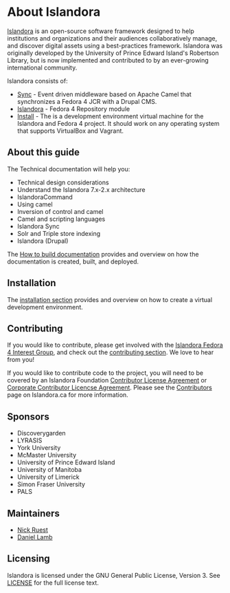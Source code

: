 # About Islandora

[Islandora](http://islandora.ca) is an open-source software framework designed to help institutions and organizations and their audiences collaboratively manage, and discover digital assets using a best-practices framework.  Islandora was originally developed by the University of Prince Edward Island's Robertson Library, but is now implemented and contributed to by an ever-growing international community.

Islandora consists of:

  * [Sync](camel/sync/README.md) - Event driven middleware based on Apache Camel that synchronizes a Fedora 4 JCR with a Drupal CMS.
  * [Islandora](drupal/islandora/README.md) - Fedora 4 Repository module
  * [Install](install/README.md) - The is a development environment virtual machine for the Islandora and Fedora 4 project. It should work on any operating system that supports VirtualBox and Vagrant.

## About this guide

The Technical documentation will help you:

  * Technical design considerations
  * Understand the Islandora 7.x-2.x architecture
  * IslandoraCommand
  * Using camel
  * Inversion of control and camel
  * Camel and scripting languages
  * Islandora Sync
  * Solr and Triple store indexing
  * Islandora (Drupal)

The [How to build documentation](technical-documentation/docs-build.md) provides and overview on how the documentation is created, built, and deployed.

## Installation

The [installation section](install/README.md) provides and overview on how to create a virtual development environment.

## Contributing

If you would like to contribute, please get involved with the [Islandora Fedora 4 Interest Group](https://github.com/Islandora/Islandora-Fedora4-Interest-Group), and check out the [contributing section](contributing/contributing.md). We love to hear from you!

If you would like to contribute code to the project, you will need to be covered by an Islandora Foundation [Contributor License Agreement](http://islandora.ca/sites/default/files/islandora_cla.pdf) or [Corporate Contributor Licencse Agreement](http://islandora.ca/sites/default/files/islandora_ccla.pdf). Please see the [Contributors](http://islandora.ca/resources/contributors) page on Islandora.ca for more information.

## Sponsors

* Discoverygarden
* LYRASIS
* York University
* McMaster University
* University of Prince Edward Island
* University of Manitoba
* University of Limerick
* Simon Fraser University
* PALS

## Maintainers

* [Nick Ruest](https://github.com/ruebot)
* [Daniel Lamb](https://github.com/daniel-dgi/)

## Licensing

Islandora is licensed under the GNU General Public License, Version 3. See [LICENSE](https://github.com/Islandora-Labs/islandora/blob/7.x-2.x/LICENSE) for the full license text.
